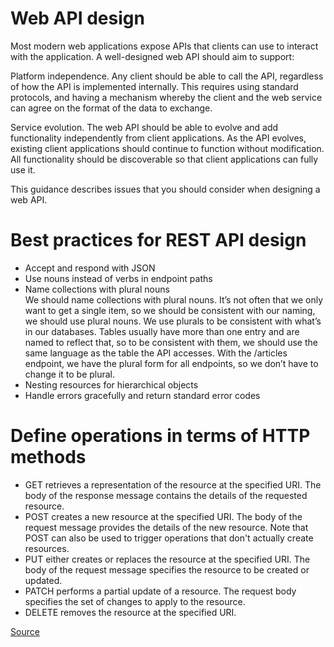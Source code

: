 # Web API design
Most modern web applications expose APIs that clients can use to interact with the application. A well-designed web API should aim to support:

Platform independence. Any client should be able to call the API, regardless of how the API is implemented internally. This requires using standard protocols, and having a mechanism whereby the client and the web service can agree on the format of the data to exchange.

Service evolution. The web API should be able to evolve and add functionality independently from client applications. As the API evolves, existing client applications should continue to function without modification. All functionality should be discoverable so that client applications can fully use it.

This guidance describes issues that you should consider when designing a web API.

# Best practices for REST API design  
- Accept and respond with JSON
- Use nouns instead of verbs in endpoint paths  
- Name collections with plural nouns  
  We should name collections with plural nouns. It’s not often that we only want to get a single item, so we should be consistent with our naming, we should use plural nouns.
  We use plurals to be consistent with what’s in our databases. Tables usually have more than one entry and are named to reflect that, so to be consistent with them, we should use the same language as the table the API accesses. 
  With the /articles endpoint, we have the plural form for all endpoints, so we don’t have to change it to be plural.  
- Nesting resources for hierarchical objects  
- Handle errors gracefully and return standard error codes

# Define operations in terms of HTTP methods  
- GET retrieves a representation of the resource at the specified URI. The body of the response message contains the details of the requested resource.
- POST creates a new resource at the specified URI. The body of the request message provides the details of the new resource. Note that POST can also be used to trigger operations that don't actually create resources.
- PUT either creates or replaces the resource at the specified URI. The body of the request message specifies the resource to be created or updated.
- PATCH performs a partial update of a resource. The request body specifies the set of changes to apply to the resource.
- DELETE removes the resource at the specified URI.

[Source](https://docs.microsoft.com/en-us/azure/architecture/best-practices/api-design)
